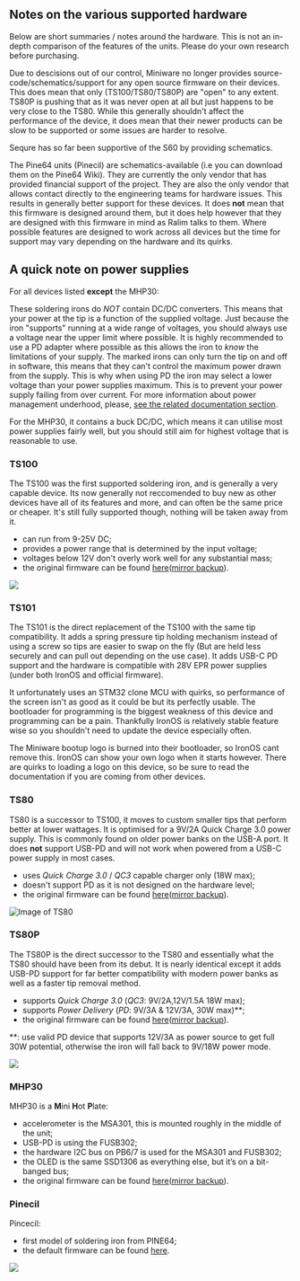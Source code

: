 ## Notes on the various supported hardware

Below are short summaries / notes around the hardware. This is not an in-depth comparison of the features of the units. Please do your own research before purchasing.

Due to descisions out of our control, Miniware no longer provides source-code/schematics/support for any open source firmware on their devices. This does mean that only (TS100/TS80/TS80P) are "open" to any extent. TS80P is pushing that as it was never open at all but just happens to be very close to the TS80. While this generally shouldn't affect the performance of the device, it does mean that their newer products can be slow to be supported or some issues are harder to resolve.

Sequre has so far been supportive of the S60 by providing schematics.

The Pine64 units (Pinecil) are schematics-available (i.e you can download them on the Pine64 Wiki). They are currently the only vendor that has provided financial support of the project. They are also the only vendor that allows contact directly to the engineering teams for hardware issues. This results in generally better support for these devices. It does **not** mean that this firmware is designed around them, but it does help however that they are designed with this firmware in mind as Ralim talks to them. Where possible features are designed to work across all devices but the time for support may vary depending on the hardware and its quirks.


## A quick note on power supplies

For all devices listed **except** the MHP30:

These soldering irons do *NOT* contain DC/DC converters.
This means that your power at the tip is a function of the supplied voltage. Just because the iron "supports" running at a wide range of voltages, you should always use a voltage near the upper limit where possible.
It is highly recommended to use a PD adapter where possible as this allows the iron to _know_ the limitations of your supply.
The marked irons can only turn the tip on and off in software, this means that they can't control the maximum power drawn from the supply. This is why when using PD the iron may select a lower voltage than your power supplies maximum. This is to prevent your power supply failing from over current. For more information about power management underhood, please, [see the related documentation section](https://ralim.github.io/IronOS/Power/).

For the MHP30, it contains a buck DC/DC, which means it can utilise most power supplies fairly well, but you should still aim for highest voltage that is reasonable to use.


### TS100

The TS100 was the first supported soldering iron, and is generally a very capable device.
Its now generally not reccomended to buy new as other devices have all of its features and more, and can often be the same price or cheaper. It's still fully supported though, nothing will be taken away from it.

- can run from 9-25V DC;
- provides a power range that is determined by the input voltage;
- voltages below 12V don't overly work well for any substantial mass;
- the original firmware can be found [here](https://e-design.com.cn/en/NewsDetail/4203645.html)([mirror backup](https://github.com/Ralim/IronOS-Meta/tree/main/Firmware/Miniware)).

![](https://brushlesswhoop.com/images/ts100-og.jpg)

### TS101

The TS101 is the direct replacement of the TS100 with the same tip compatibility.
It adds a spring pressure tip holding mechanism instead of using a screw so tips are easier to swap on the fly (But are held less securely and can pull out depending on the use case). It adds USB-C PD support and the hardware is compatible with 28V EPR power supplies (under both IronOS and official firmware).

It unfortunately uses an STM32 clone MCU with quirks, so performance of the screen isn't as good as it could be but its perfectly usable. The bootloader for programming is the biggest weakness of this device and programming can be a pain. Thankfully IronOS is relatively stable feature wise so you shouldn't need to update the device especially often.

The Miniware bootup logo is burned into their bootloader, so IronOS cant remove this. IronOS can show your own logo when it starts however. There are quirks to loading a logo on this device, so be sure to read the documentation if you are coming from other devices.

### TS80

TS80 is a successor to TS100, it moves to custom smaller tips that perform better at lower wattages. It is optimised for a 9V/2A Quick Charge 3.0 power supply. This is commonly found on older power banks on the USB-A port.
It does **not** support USB-PD and will not work when powered from a USB-C power supply in most cases.

- uses _Quick Charge 3.0_ / _QC3_ capable charger only (18W max);
- doesn't support PD as it is not designed on the hardware level;
- the original firmware can be found [here](https://e-design.com.cn/en/NewsDetail/4203645.html)([mirror backup](https://github.com/Ralim/IronOS-Meta/tree/main/Firmware/Miniware)).

![Image of TS80](https://core-electronics.com.au/media/catalog/product/4/2/4244-01.jpg)


### TS80P

The TS80P is the direct successor to the TS80 and essentially what the TS80 should have been from its debut. It is nearly identical except it adds USB-PD support for far better compatibility with modern power banks as well as a faster tip removal method.

- supports _Quick Charge 3.0_ (_QC3_: 9V/2A,12V/1.5A 18W max);
- supports _Power Delivery_ (_PD_: 9V/3A & 12V/3A, 30W max)\*\*;
- the original firmware can be found [here](https://e-design.com.cn/en/NewsDetail/4203645.html)([mirror backup](https://github.com/Ralim/IronOS-Meta/tree/main/Firmware/Miniware)).

\*\*: use valid PD device that supports 12V/3A as power source to get full 30W potential, otherwise the iron will fall back to 9V/18W power mode.

![](https://static.eleshop.nl/mage/media/catalog/product/cache/10/image/800x/040ec09b1e35df139433887a97daa66f/s/-/s-l1600_5.jpg)


### MHP30

MHP30 is a **M**ini **H**ot **P**late:

- accelerometer is the MSA301, this is mounted roughly in the middle of the unit;
- USB-PD is using the FUSB302;
- the hardware I2C bus on PB6/7 is used for the MSA301 and FUSB302;
- the OLED is the same SSD1306 as everything else, but it’s on a bit-banged bus;
- the original firmware can be found [here](https://e-design.com.cn/en/NewsDetail/4203645.html)([mirror backup](https://github.com/Ralim/IronOS-Meta/tree/main/Firmware/Miniware)).


### Pinecil

Pincecil:

- first model of soldering iron from PINE64;
- the default firmware can be found [here](https://files.pine64.org/os/Pinecil/Pinecil_firmware_20201115.zip).

![](https://pine64.com/wp-content/uploads/2020/11/pinecil-bb2-04.jpg?v=0446c16e2e66)


